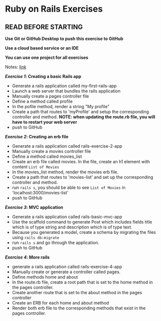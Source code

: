 # Ruby on Rails Exercises 

## READ BEFORE STARTING

**Use Git or GitHub Desktop to push this exercise to GitHub** <br>

**Use a cloud based service or an IDE**<br>

**You can use one project for all exercises**<br>

Notes: [link](https://github.com/cruzgerman216/CodeLabs-Ruby-on-Rails-Class-Notes/blob/main/Class_7_Intro_to_Ruby_on_Rails/ruby_on_rails_notes.md)

**<em>Exercise 1</em>: Creating a basic Rails app**
- Generate a rails application called my-first-rails-app
- Launch a web server that bundles the rails application
- Manually create a pages controller file
- Define a method called profile
- In the pofile method, render a string "My profile"
- Create a path that routes to 'myProfile' and setup the corresponding controller and method.
  **NOTE: when updating the route.rb file, you will have to restart your web server**
- push to GitHub

**<em>Exercise 2</em>: Creating an erb file**
- Generate a rails application called rails-exercise-2-app
- Manually create a movies controller file
- Define a method called movies_list
- Create an erb file called movies. In the file, create an h1 element with content ```List of Movies```
- In the movies_list method, render the movies erb file.
- Create a path that routes to 'movies-list' and set up the corresponding controller and method.
- run ```rails s```, you should be able to see ```List of Movies``` in 'localhost:3000/movies-list'
- push to GitHub

**<em>Exercise 3</em>: MVC application**
- Generate a rails application called rails-basic-mvc-app
- Use the scaffold command to generate Post which includes fields title which is of type string and description which is of type text.
- Because you generated a model, create a schema by migrating the files using ```rails db:migrate```
- run ```rails s``` and go through the application.
- push to GitHub

**<em>Exercise 4</em>: More rails**
- generate a rails application called rails-exercise-4-app
- Manually create or generate a controller called pages.
- Define methods home and about
- In the route.rb file, create a root path that is set to the home method in the pages controller.
- Create another route that is set to the about method in the pages controller
- Create an ERB for each home and about method
- Render both erb file to the corresponding methods that exist in the pages controller.